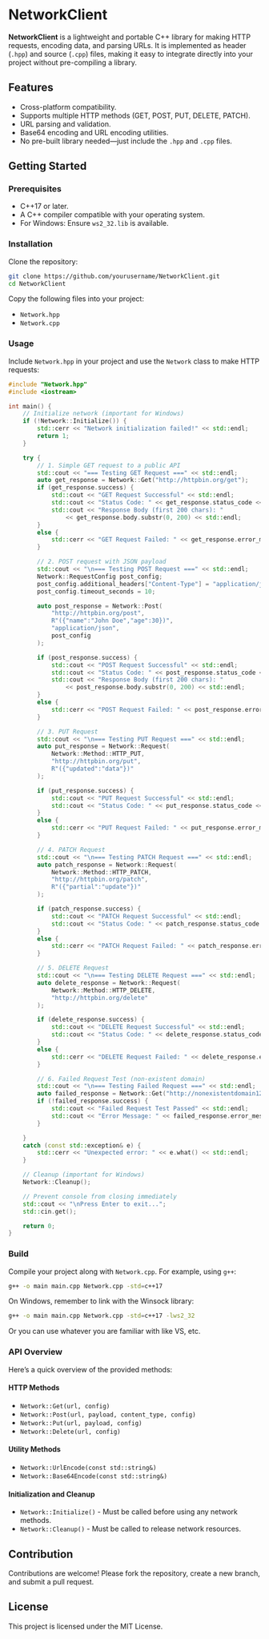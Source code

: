 # NetworkClient

**NetworkClient** is a lightweight and portable C++ library for making HTTP requests, encoding data, and parsing URLs. It is implemented as header (`.hpp`) and source (`.cpp`) files, making it easy to integrate directly into your project without pre-compiling a library.

## Features
- Cross-platform compatibility.
- Supports multiple HTTP methods (GET, POST, PUT, DELETE, PATCH).
- URL parsing and validation.
- Base64 encoding and URL encoding utilities.
- No pre-built library needed—just include the `.hpp` and `.cpp` files.

## Getting Started

### Prerequisites
- C++17 or later.
- A C++ compiler compatible with your operating system.
- For Windows: Ensure `ws2_32.lib` is available.

### Installation
Clone the repository:
```bash
git clone https://github.com/yourusername/NetworkClient.git
cd NetworkClient
```

Copy the following files into your project:
- `Network.hpp`
- `Network.cpp`

### Usage
Include `Network.hpp` in your project and use the `Network` class to make HTTP requests:
```cpp
#include "Network.hpp"
#include <iostream>

int main() {
    // Initialize network (important for Windows)
    if (!Network::Initialize()) {
        std::cerr << "Network initialization failed!" << std::endl;
        return 1;
    }

    try {
        // 1. Simple GET request to a public API
        std::cout << "=== Testing GET Request ===" << std::endl;
        auto get_response = Network::Get("http://httpbin.org/get");
        if (get_response.success) {
            std::cout << "GET Request Successful" << std::endl;
            std::cout << "Status Code: " << get_response.status_code << std::endl;
            std::cout << "Response Body (first 200 chars): "
                << get_response.body.substr(0, 200) << std::endl;
        }
        else {
            std::cerr << "GET Request Failed: " << get_response.error_message << std::endl;
        }

        // 2. POST request with JSON payload
        std::cout << "\n=== Testing POST Request ===" << std::endl;
        Network::RequestConfig post_config;
        post_config.additional_headers["Content-Type"] = "application/json";
        post_config.timeout_seconds = 10;

        auto post_response = Network::Post(
            "http://httpbin.org/post",
            R"({"name":"John Doe","age":30})",
            "application/json",
            post_config
        );

        if (post_response.success) {
            std::cout << "POST Request Successful" << std::endl;
            std::cout << "Status Code: " << post_response.status_code << std::endl;
            std::cout << "Response Body (first 200 chars): "
                << post_response.body.substr(0, 200) << std::endl;
        }
        else {
            std::cerr << "POST Request Failed: " << post_response.error_message << std::endl;
        }

        // 3. PUT Request
        std::cout << "\n=== Testing PUT Request ===" << std::endl;
        auto put_response = Network::Request(
            Network::Method::HTTP_PUT,
            "http://httpbin.org/put",
            R"({"updated":"data"})"
        );

        if (put_response.success) {
            std::cout << "PUT Request Successful" << std::endl;
            std::cout << "Status Code: " << put_response.status_code << std::endl;
        }
        else {
            std::cerr << "PUT Request Failed: " << put_response.error_message << std::endl;
        }

        // 4. PATCH Request
        std::cout << "\n=== Testing PATCH Request ===" << std::endl;
        auto patch_response = Network::Request(
            Network::Method::HTTP_PATCH,
            "http://httpbin.org/patch",
            R"({"partial":"update"})"
        );

        if (patch_response.success) {
            std::cout << "PATCH Request Successful" << std::endl;
            std::cout << "Status Code: " << patch_response.status_code << std::endl;
        }
        else {
            std::cerr << "PATCH Request Failed: " << patch_response.error_message << std::endl;
        }

        // 5. DELETE Request
        std::cout << "\n=== Testing DELETE Request ===" << std::endl;
        auto delete_response = Network::Request(
            Network::Method::HTTP_DELETE,
            "http://httpbin.org/delete"
        );

        if (delete_response.success) {
            std::cout << "DELETE Request Successful" << std::endl;
            std::cout << "Status Code: " << delete_response.status_code << std::endl;
        }
        else {
            std::cerr << "DELETE Request Failed: " << delete_response.error_message << std::endl;
        }

        // 6. Failed Request Test (non-existent domain)
        std::cout << "\n=== Testing Failed Request ===" << std::endl;
        auto failed_response = Network::Get("http://nonexistentdomain123456.com");
        if (!failed_response.success) {
            std::cout << "Failed Request Test Passed" << std::endl;
            std::cout << "Error Message: " << failed_response.error_message << std::endl;
        }

    }
    catch (const std::exception& e) {
        std::cerr << "Unexpected error: " << e.what() << std::endl;
    }

    // Cleanup (important for Windows)
    Network::Cleanup();

    // Prevent console from closing immediately
    std::cout << "\nPress Enter to exit...";
    std::cin.get();

    return 0;
}
```

### Build
Compile your project along with `Network.cpp`. For example, using `g++`:
```bash
g++ -o main main.cpp Network.cpp -std=c++17
```

On Windows, remember to link with the Winsock library:
```bash
g++ -o main main.cpp Network.cpp -std=c++17 -lws2_32
```

Or you can use whatever you are familiar with like VS, etc.

### API Overview
Here’s a quick overview of the provided methods:

#### HTTP Methods
- `Network::Get(url, config)`
- `Network::Post(url, payload, content_type, config)`
- `Network::Put(url, payload, config)`
- `Network::Delete(url, config)`

#### Utility Methods
- `Network::UrlEncode(const std::string&)`
- `Network::Base64Encode(const std::string&)`

#### Initialization and Cleanup
- `Network::Initialize()` - Must be called before using any network methods.
- `Network::Cleanup()` - Must be called to release network resources.

## Contribution
Contributions are welcome! Please fork the repository, create a new branch, and submit a pull request.

## License
This project is licensed under the MIT License.
